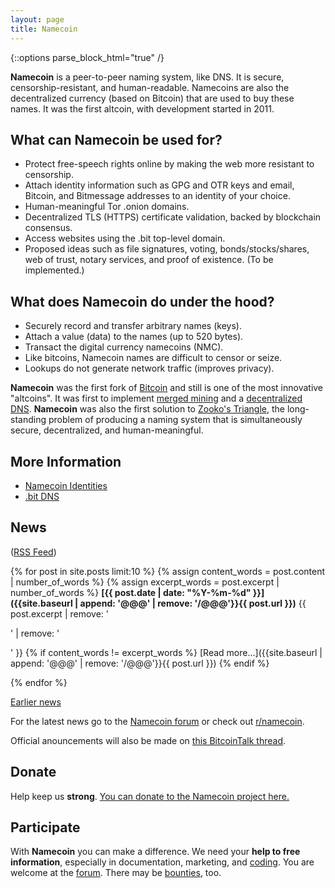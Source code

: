 ```yaml
---
layout: page
title: Namecoin
---
```


{::options parse_block_html="true" /}

**Namecoin** is a peer-to-peer naming system, like DNS. It is secure, censorship-resistant, and human-readable. Namecoins are also the decentralized currency (based on Bitcoin) that are used to buy these names. It was the first altcoin, with development started in 2011.

<div class="row">

<div class="col-md-6">

## What can Namecoin be used for?

* Protect free-speech rights online by making the web more resistant to censorship.
* Attach identity information such as GPG and OTR keys and email, Bitcoin, and Bitmessage addresses to an identity of your choice.
* Human-meaningful Tor .onion domains.
* Decentralized TLS (HTTPS) certificate validation, backed by blockchain consensus.
* Access websites using the .bit top-level domain.
* Proposed ideas such as file signatures, voting, bonds/stocks/shares, web of trust, notary services, and proof of existence. (To be implemented.)

</div>

<div class="col-md-6">

What does Namecoin do under the hood?
-------------------------------------

* Securely record and transfer arbitrary names (keys).
* Attach a value (data) to the names (up to 520 bytes).
* Transact the digital currency namecoins (NMC).
* Like bitcoins, Namecoin names are difficult to censor or seize.
* Lookups do not generate network traffic (improves privacy).

**Namecoin** was the first fork of [Bitcoin](https://bitcoin.org) and still is one of the most innovative "altcoins".  It was first to implement [merged mining](https://bitcoin.stackexchange.com/questions/273/how-does-merged-mining-work) and a [decentralized DNS]({{site.baseurl}}dot-bit/).  **Namecoin** was also the first solution to [Zooko's Triangle](https://en.wikipedia.org/wiki/Zooko%27s_triangle), the long-standing problem of producing a naming system that is simultaneously secure, decentralized, and human-meaningful.

</div>
</div>

## More Information

* [Namecoin Identities](https://nameid.org)
* [.bit DNS]({{site.baseurl}}dot-bit/)

## News

([RSS Feed]({{site.baseurl}}feed.rss))

{% for post in site.posts limit:10 %}
{% assign content_words = post.content | number_of_words %}
{% assign excerpt_words = post.excerpt | number_of_words %}
**[{{ post.date | date: "%Y-%m-%d" }}]({{site.baseurl | append: '@@@' | remove: '/@@@'}}{{ post.url }})** {{ post.excerpt | remove: '<p>' | remove: '</p>' }}  {% if content_words != excerpt_words %} [Read more...]({{site.baseurl | append: '@@@' | remove: '/@@@'}}{{ post.url }}) {% endif %}

{% endfor %}

[Earlier news]({{site.baseurl}}news/)

For the latest news go to the [Namecoin forum](https://forum.namecoin.org/) or check out [r/namecoin](https://www.reddit.com/r/namecoin).

Official anouncements will also be made on [this BitcoinTalk thread](https://bitcointalk.org/index.php?topic=236340.0).

## Donate
Help keep us **strong**.  [You can donate to the Namecoin project here.]({{site.baseurl}}donate/)

## Participate
With **Namecoin** you can make a difference.  We need your **help to free information**, especially in documentation, marketing, and [coding](https://github.com/namecoin/).  You are welcome at the [forum](https://forum.namecoin.org/).  There may be [bounties](https://forum.namecoin.org/viewforum.php?f=18), too.
